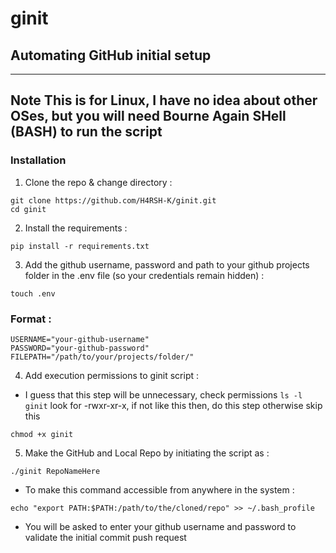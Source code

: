 # ginit
## Automating GitHub initial setup

---
**Note**
This is for Linux, I have no idea about other OSes, but you will need Bourne Again SHell (BASH) to run the script
---

### Installation
1. Clone the repo & change directory :

```
git clone https://github.com/H4RSH-K/ginit.git
cd ginit
```
2. Install the requirements :
```
pip install -r requirements.txt
```


3. Add the github username, password and path to your github projects folder in the .env file (so your credentials remain hidden) :
```
touch .env
```
### Format :
```
USERNAME="your-github-username"
PASSWORD="your-github-password"
FILEPATH="/path/to/your/projects/folder/"
```
4. Add execution permissions to ginit script :
- I guess that this step will be unnecessary, check permissions ```ls -l ginit``` look for -rwxr-xr-x, if not like this then, do this step otherwise skip this
```
chmod +x ginit
```
5. Make the GitHub and Local Repo by initiating the script as :
```
./ginit RepoNameHere
```
- To make this command accessible from anywhere in the system :
```
echo "export PATH:$PATH:/path/to/the/cloned/repo" >> ~/.bash_profile
```

- You will be asked to enter your github username and password to validate the initial commit push request
